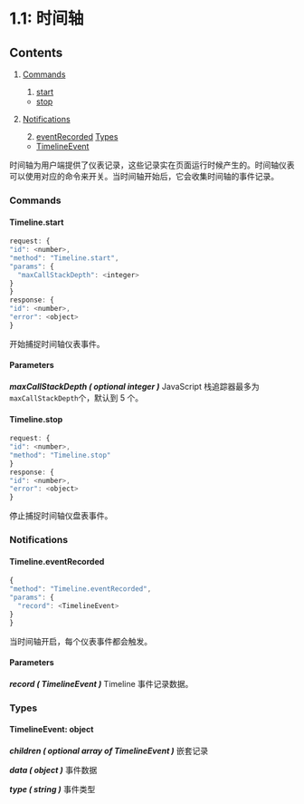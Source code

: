 # 1.1: 时间轴

## Contents
1. [Commands](#commands)
	1. [start](#command-start)
	+ [stop](#command-stop)


2. [Notifications](#events)

	2. [eventRecorded](#event-eventRecorded)
[Types](#types)
	+ [TimelineEvent](#type-TimelineEvent)

时间轴为用户端提供了仪表记录，这些记录实在页面运行时候产生的。时间轴仪表可以使用对应的命令来开关。当时间轴开始后，它会收集时间轴的事件记录。

<a name="commands"></a>
### Commands
<a name="command-start"></a>
#### Timeline.start
```javascript
request: {
"id": <number>,
"method": "Timeline.start",
"params": {
  "maxCallStackDepth": <integer>
}
}
response: {
"id": <number>,
"error": <object>
}
```
开始捕捉时间轴仪表事件。


#### Parameters
***maxCallStackDepth ( optional integer )***
JavaScript 栈追踪器最多为 <code>maxCallStackDepth</code>个，默认到 5 个。

<a name="command-stop"></a>
#### Timeline.stop
```javascript
request: {
"id": <number>,
"method": "Timeline.stop"
}
response: {
"id": <number>,
"error": <object>
}
```
停止捕捉时间轴仪盘表事件。

<a name="events"></a>
### Notifications
<a name="event-eventRecorded"></a>
#### Timeline.eventRecorded
```javascript
{
"method": "Timeline.eventRecorded",
"params": {
  "record": <TimelineEvent>
}
}
```
当时间轴开启，每个仪表事件都会触发。

#### Parameters
***record ( TimelineEvent )***
Timeline 事件记录数据。

<a name="types"></a>
### Types
<a name="type-TimelineEvent"></a>
#### TimelineEvent: object
***children ( optional array of TimelineEvent )***
嵌套记录

***data ( object )***
事件数据

***type ( string )***
事件类型
